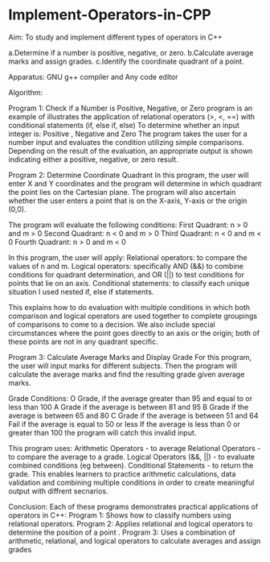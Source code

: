 # Implement-Operators-in-CPP
Aim:
To study and implement different types of operators in C++

a.Determine if a number is positive, negative, or zero.
b.Calculate average marks and assign grades. 
c.Identify the coordinate quadrant of a point.

Apparatus: 
GNU g++ compiler and Any code editor 

Algorithm:


Program 1:
Check if a Number is Positive, Negative, or Zero
program is an example of illustrates the application of relational operators (>, <, ==) with conditional statements (if, else if, else)
To determine whether an input integer is: Positive , Negative and Zero
The program takes the user for a number input and evaluates the condition utilizing simple comparisons. Depending on the result of the evaluation, an appropriate output is shown indicating either a positive, negative, or zero result.

Program 2: 
Determine Coordinate Quadrant
In this program, the user will enter X and Y coordinates and the program will determine in which quadrant the point lies on the Cartesian plane. The program will also ascertain whether the user enters a point that is on the X-axis, Y-axis or the origin (0,0).

The program will evaluate the following conditions:
First Quadrant: n > 0 and m > 0
Second Quadrant: n < 0 and m > 0
Third Quadrant: n < 0 and m < 0
Fourth Quadrant: n > 0 and m < 0

In this program, the user will apply:
Relational operators: to compare the values of n and m.
Logical operators: specifically AND (&&) to combine conditions for quadrant determination, and OR (||) to test conditions for points that lie on an axis.
Conditional statements: to classify each unique situation I used nested if, else if statements.

This explains how to do evaluation with multiple conditions in which both comparison and logical operators are used together to complete groupings of comparisons to come to a decision. We also include special circumstances where the point goes directly to an axis or the origin; both of these points are not in any quadrant specific.

Program 3: 
Calculate Average Marks and Display Grade
For this program, the user will input marks for different subjects. Then the program will calculate the average marks and find the resulting grade given average marks.

Grade Conditions:
O Grade, if the average greater than 95 and equal to or less than 100
A Grade if the average is between 81 and 95
B Grade if the average is between 65 and 80
C Grade if the average is between 51 and 64
Fail if the average is equal to 50 or less
If the average is less than 0 or greater than 100 the program will catch this invalid input.

This program uses:
Arithmetic Operators - to average
Relational Operators - to compare the average to a grade.
Logical Operators (&&, ||) - to evaluate combined conditions (eg between).
Conditional Statements - to return the grade.
This enables learners to practice arithmetic calculations, data validation and combining multiple conditions in order to create meaningful output with diffrent secnarios.


Conclusion:
Each of these programs demonstrates practical applications of operators in C++:
Program 1: Shows how to classify numbers using relational operators.
Program 2: Applies relational and logical operators to determine the position of a point .
Program 3: Uses a combination of arithmetic, relational, and logical operators to calculate averages and assign grades 
